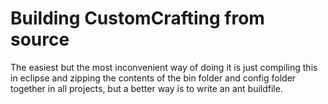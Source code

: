 Building CustomCrafting from source
====================
The easiest but the most inconvenient way of doing it is just compiling this in eclipse and zipping the contents of the bin folder and config folder together in all projects, but a better way is to write an ant buildfile.
